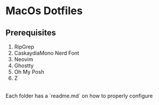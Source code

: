 # MacOs Dotfiles

## Prerequisites
1. RipGrep
1. CaskaydiaMono Nerd Font
1. Neovim
1. Ghostty
1. Oh My Posh
1. Z
<br>
Each folder has a `readme.md` on how to properly configure

